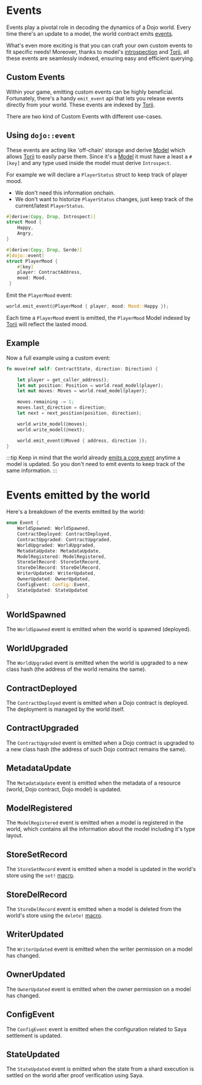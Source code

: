 <!-- TODO: @ghilm -->

# Events

Events play a pivotal role in decoding the dynamics of a Dojo world. Every time there's an update to a model, the world contract emits [events](/framework/world/events).

What's even more exciting is that you can craft your own custom events to fit specific needs! Moreover, thanks to model's [introspection](/framework/models/introspect) and [Torii](/toolchain/torii), all these events are seamlessly indexed, ensuring easy and efficient querying.

## Custom Events

Within your game, emitting custom events can be highly beneficial. Fortunately, there's a handy `emit_event` api that lets you release events directly from your world. These events are indexed by [Torii](/toolchain/torii).

There are two kind of Custom Events with different use-cases.

## Using `dojo::event`

These events are acting like 'off-chain' storage and derive [Model](/framework/models) which allows [Torii](/toolchain/torii) to easily parse them.
Since it's a [Model](/framework/models) it must have a least a `#[key]` and any type used inside the model must derive `Introspect`.

For example we will declare a `PlayerStatus` struct to keep track of player mood.

-   We don't need this information onchain.
-   We don't want to historize `PlayerStatus` changes, just keep track of the current/latest `PlayerStatus`.

```rust
#[derive(Copy, Drop, Introspect)]
struct Mood {
    Happy,
    Angry,
}

#[derive(Copy, Drop, Serde)]
#[dojo::event]
struct PlayerMood {
    #[key]
    player: ContractAddress,
    mood: Mood,
 }
```

Emit the `PlayerMood` event:

```rust
world.emit_event(@PlayerMood { player, mood: Mood::Happy });
```

Each time a `PlayerMood` event is emitted, the `PlayerMood` Model indexed by [Torii](/toolchain/torii) will reflect the lasted mood.

## Example

Now a full example using a custom event:

```rust
fn move(ref self: ContractState, direction: Direction) {

    let player = get_caller_address();
    let mut position: Position = world.read_model(player);
    let mut moves: Moves = world.read_model(player);

    moves.remaining -= 1;
    moves.last_direction = direction;
    let next = next_position(position, direction);

    world.write_model(@moves);
    world.write_model(@next);

    world.emit_event(@Moved { address, direction });
}
```

:::tip
Keep in mind that the world already [emits a core event](/framework/world/events) anytime a model is updated. So you don't need to emit events to keep track of the same information.
:::

# Events emitted by the world

Here's a breakdown of the events emitted by the world:

```rust
enum Event {
    WorldSpawned: WorldSpawned,
    ContractDeployed: ContractDeployed,
    ContractUpgraded: ContractUpgraded,
    WorldUpgraded: WorldUpgraded,
    MetadataUpdate: MetadataUpdate,
    ModelRegistered: ModelRegistered,
    StoreSetRecord: StoreSetRecord,
    StoreDelRecord: StoreDelRecord,
    WriterUpdated: WriterUpdated,
    OwnerUpdated: OwnerUpdated,
    ConfigEvent: Config::Event,
    StateUpdated: StateUpdated
}
```

## WorldSpawned

The `WorldSpawned` event is emitted when the world is spawned (deployed).

## WorldUpgraded

The `WorldUpgraded` event is emitted when the world is upgraded to a new class hash (the address of the world remains the same).

## ContractDeployed

The `ContractDeployed` event is emitted when a Dojo contract is deployed. The deployment is managed by the world itself.

## ContractUpgraded

The `ContractUpgraded` event is emitted when a Dojo contract is upgraded to a new class hash (the address of such Dojo contract remains the same).

## MetadataUpdate

The `MetadataUpdate` event is emitted when the metadata of a resource (world, Dojo contract, Dojo model) is updated.

## ModelRegistered

The `ModelRegistered` event is emitted when a model is registered in the world, which contains all the information about the model including it's type layout.

## StoreSetRecord

The `StoreSetRecord` event is emitted when a model is updated in the world's store using the `set!` [macro](/framework/world/api.md).

## StoreDelRecord

The `StoreDelRecord` event is emitted when a model is deleted from the world's store using the `delete!` [macro](/framework/world/api.md).

## WriterUpdated

The `WriterUpdated` event is emitted when the writer permission on a model has changed.

## OwnerUpdated

The `OwnerUpdated` event is emitted when the owner permission on a model has changed.

## ConfigEvent

The `ConfigEvent` event is emitted when the configuration related to Saya settlement is updated.

## StateUpdated

The `StateUpdated` event is emitted when the state from a shard execution is settled on the world after proof verification using Saya.
